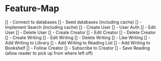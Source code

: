 # Feature-Map

[] - Connect to databases
[] - Seed databases (including cache)
[] - Implement Search (including cache)
[] - Create User
[] - User Auth
[] - Edit User
[] - Delete User
[] - Create Creator
[] - Edit Creator
[] - Delete Creator
[] - Create Writing
[] - Edit Writing
[] - Delete Writing
[] - Like Writing
[] - Add Writing to Library
[] - Add Writing to Reading List
[] - Add Writing to Bookshelf
[] - Follow Creator
[] - Subscribe to Creator
[] - Save Reading (allow reader to pick up from where left off)
